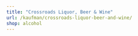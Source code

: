 ```yaml
---
title: "Crossroads Liquor, Beer & Wine"
url: /kaufman/crossroads-liquor-beer-and-wine/
shop: alcohol
---
```

